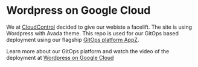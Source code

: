 # Wordpress on Google Cloud

We at [CloudControl](https://www.ecloudcontrol.com) decided to give our webiste a facelift. The site is using Wordpress with Avada theme. This repo is used for our GitOps based deployment using our flagship [GitOps platform AppZ](https://www.ecloudcontrol.com/achieving-infrastructure-agility-with-cloud-controls-appz/). 

Learn more about our GitOps platform and watch the video of the deployment at [Wordpress on Google Cloud](https://www.ecloudcontrol.com/wordpress-on-google-cloud/)
